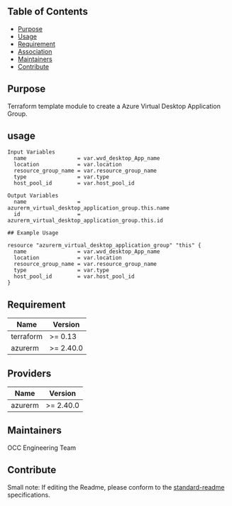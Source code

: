 ## Table of Contents

- [Purpose](#purpose)
- [Usage](#usage)
- [Requirement](#requirement)
- [Association](#association)
- [Maintainers](#maintainers)
- [Contribute](#contribute)

## Purpose 
 Terraform template module to create a Azure Virtual Desktop Application Group.


## usage

```
Input Variables 
  name                = var.wvd_desktop_App_name
  location            = var.location
  resource_group_name = var.resource_group_name
  type                = var.type
  host_pool_id        = var.host_pool_id

Output Variables
  name                = azurerm_virtual_desktop_application_group.this.name
  id                  = azurerm_virtual_desktop_application_group.this.id

## Example Usage 

resource "azurerm_virtual_desktop_application_group" "this" {
  name                = var.wvd_desktop_App_name
  location            = var.location
  resource_group_name = var.resource_group_name
  type                = var.type
  host_pool_id        = var.host_pool_id
}

```

## Requirement

Name | Version
-----|--------
terraform | >= 0.13
azurerm | >= 2.40.0

## Providers

| Name | Version |
|------|---------|
azurerm | >= 2.40.0


## Maintainers
OCC Engineering Team


## Contribute
Small note: If editing the Readme, please conform to the [standard-readme](https://github.com/optum-connect/Standard-readme-protocol-OCC) specifications.


